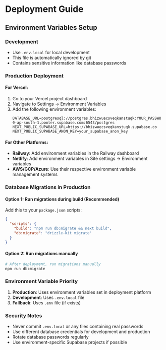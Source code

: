 # Deployment Guide

## Environment Variables Setup

### Development
- Use `.env.local` for local development
- This file is automatically ignored by git
- Contains sensitive information like database passwords

### Production Deployment

#### For Vercel:
1. Go to your Vercel project dashboard
2. Navigate to Settings → Environment Variables
3. Add the following environment variables:
   ```
   DATABASE_URL=postgresql://postgres.bhizwuecsveqkanstuqk:YOUR_PASSWORD@aws-0-ap-south-1.pooler.supabase.com:6543/postgres
   NEXT_PUBLIC_SUPABASE_URL=https://bhizwuecsveqkanstuqk.supabase.co
   NEXT_PUBLIC_SUPABASE_ANON_KEY=your_supabase_anon_key
   ```

#### For Other Platforms:
- **Railway**: Add environment variables in the Railway dashboard
- **Netlify**: Add environment variables in Site settings → Environment variables
- **AWS/GCP/Azure**: Use their respective environment variable management systems

### Database Migrations in Production

#### Option 1: Run migrations during build (Recommended)
Add this to your `package.json` scripts:
```json
{
  "scripts": {
    "build": "npm run db:migrate && next build",
    "db:migrate": "drizzle-kit migrate"
  }
}
```

#### Option 2: Run migrations manually
```bash
# After deployment, run migrations manually
npm run db:migrate
```

### Environment Variable Priority
1. **Production**: Uses environment variables set in deployment platform
2. **Development**: Uses `.env.local` file
3. **Fallback**: Uses `.env` file (if exists)

### Security Notes
- Never commit `.env.local` or any files containing real passwords
- Use different database credentials for development and production
- Rotate database passwords regularly
- Use environment-specific Supabase projects if possible 